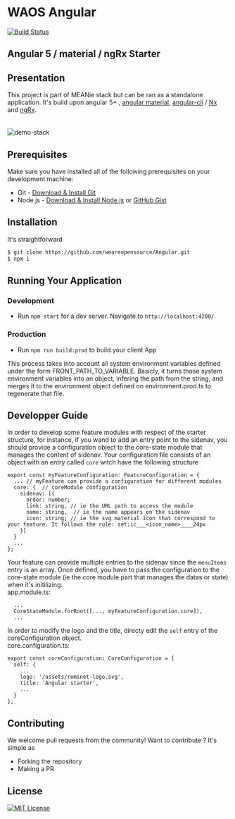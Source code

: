 # WAOS Angular
[![Build Status](https://travis-ci.org/weareopensource/meanjs-2.svg?branch=master)](https://travis-ci.org/weareopensource/meanjs-2)
## Angular 5 / material / ngRx Starter 
## Presentation 
This project is part of MEANie stack but can be ran as a standalone application. It's build upon angular 5+ , [angular material](https://github.com/angular/material2), [angular-cli](https://github.com/angular/angular-cli) / [Nx](https://github.com/nrwl/nx) and [ngRx](https://github.com/ngrx).
<br><br><br>
![demo-stack](https://raw.githubusercontent.com/weareopensource/Angular/assets/screenshot.png)

## Prerequisites
Make sure you have installed all of the following prerequisites on your development machine:
* Git - [Download & Install Git](https://git-scm.com/downloads)
* Node.js - [Download & Install Node.js](https://nodejs.org/en/download/) or [GitHub Gist](https://gist.github.com/isaacs/579814)

## Installation
It's straightforward
```bash
$ git clone https://github.com/weareopensource/Angular.git
$ npm i
```

## Running Your Application
   ### Development
   * Run `npm start` for a dev server. Navigate to `http://localhost:4200/`.
   ### Production
   * Run `npm run build:prod` to build your client App
   
   This process takes into account all system environment variables defined under the form FRONT_PATH_TO_VARIABLE. Basicly, it turns those system environment variables into an object, infering the path from the string, and merges it to the environment object defined on environment.prod.ts to regenerate that file. 

<!--
## Running unit tests
Run `npm run test` to execute the unit tests via [Karma](https://karma-runner.github.io).

## Running end-to-end tests
Run `npm run e2e` to execute the end-to-end tests via [Protractor](http://www.protractortest.org/).
Before running the tests make sure you are serving the app via `ng serve`.
-->

## Developper Guide
In order to develop some feature modules with respect of the starter structure, for instance, if you wand to add an entry point to the sidenav, you should provide a configuration object to the core-state module that manages the content of sidenav. Your configuration file consists of an object with an entry called `core` witch have the following structure
```
export const myFeatureConfiguration: FeatureConfiguration = {
  ... // myFeature can provide a configuration for different modules
  core: {  // coreModule configuration
    sidenav: [{
      order: number;
      link: string, // ie the URL path to access the module
      name: string,  // ie the name appears on the sidenav
      icon: string; // ie the svg material icon that correspond to your feature. It follows the rule: set:ic___<icon_name>____24px
    }]
  }
  ...
};
```

Your feature can provide multiple entries to the sidenav since the `menuItems` entry is an array.
Once defined, you have to pass the configuration to the core-state module (ie the core module part that manages the datas or state) when it's initilizing.
<br>
app.module.ts:
```
  ...
  CoreStateModule.forRoot([..., myFeatureConfiguration.core]),
  ...
```

In order to modify the logo and the title, directy edit the `self` entry of the coreConfiguration object.
<br>
core.configuration.ts:
```
export const coreConfiguration: CoreConfiguration = {
  self: {
    ...
    logo: '/assets/rominet-logo.svg',
    title: 'Angular starter',
    ...
  }
};
```

## Contributing
We welcome pull requests from the community! Want to contribute ? It's simple as
  * Forking the repository
  * Making a PR

## License
[![MIT License](https://img.shields.io/badge/license-MIT-blue.svg?style=flat)](/LICENSE.md)
